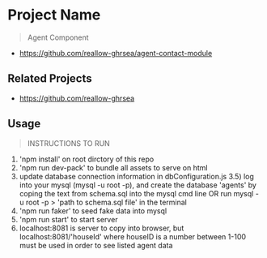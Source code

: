 # Project Name

> Agent Component
 -  https://github.com/reallow-ghrsea/agent-contact-module

## Related Projects

  - https://github.com/reallow-ghrsea

## Usage

> INSTRUCTIONS TO RUN

1) 'npm install' on root dirctory of this repo
2) 'npm run dev-pack' to bundle all assets to serve on html
3) update database connection information in dbConfiguration.js
3.5) log into your mysql (mysql -u root -p), and create the database 'agents' by coping the text from schema.sql into the mysql cmd line OR run mysql -u root -p > 'path to schema.sql file' in the terminal
4) 'npm run faker' to seed fake data into mysql
5) 'npm run start' to start server
6) localhost:8081 is server to copy into browser, but localhost:8081/'houseId' where houseID is a number between 1-100 must be used in order to see listed agent data



